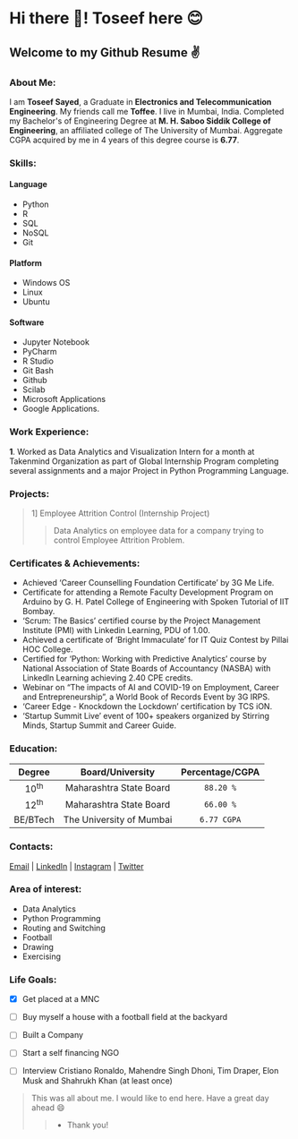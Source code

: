# Hi there 👋! Toseef here 😊

## Welcome to my Github Resume ✌

### About Me:
I am **Toseef Sayed**, a Graduate in **Electronics and Telecommunication Engineering**. My friends call me **Toffee**. I live in Mumbai, India.
Completed my Bachelor's of Engineering Degree at **M. H. Saboo Siddik College of Engineering**, an affiliated college of The University of Mumbai.
Aggregate CGPA acquired by me in 4 years of this degree course is **6.77**.

### Skills:
#### Language
- Python
- R
- SQL
- NoSQL
- Git

#### Platform
- Windows OS
- Linux
- Ubuntu
 
#### Software
- Jupyter Notebook
- PyCharm
- R Studio
- Git Bash
- Github
- Scilab
- Microsoft Applications
- Google Applications.

### Work Experience:
**1**.  Worked as Data Analytics and Visualization Intern for a month at Takenmind Organization as part of Global Internship
Program completing several assignments and a major Project in Python Programming Language.

### Projects:
> 1] Employee Attrition Control (Internship Project)
>> Data Analytics on employee data for a company trying to control Employee Attrition Problem.

### Certificates & Achievements:
- Achieved ‘Career Counselling Foundation Certificate’ by 3G Me Life.
- Certificate for attending a Remote Faculty Development Program on Arduino by G. H. Patel College of Engineering with Spoken Tutorial of IIT Bombay.
- ‘Scrum: The Basics’ certified course by the Project Management Institute (PMI) with Linkedin Learning, PDU of 1.00.
- Achieved a certificate of ‘Bright Immaculate’ for IT Quiz Contest by Pillai HOC College.
- Certified for ‘Python: Working with Predictive Analytics’ course by National Association of State Boards of Accountancy (NASBA) with
LinkedIn Learning achieving 2.40 CPE credits.
- Webinar on “The impacts of AI and COVID-19 on Employment, Career and Entrepreneurship”, a World Book of Records
Event by 3G IRPS.
- ‘Career Edge - Knockdown the Lockdown’ certification by TCS iON.
- ‘Startup Summit Live’ event of 100+ speakers organized by Stirring Minds, Startup Summit and Career Guide.

### Education:
|Degree|Board/University|Percentage/CGPA|
|:---:|:---:|:---:|
|10<sup>th</sup>|Maharashtra State Board|`88.20 %`|
|12<sup>th</sup>|Maharashtra State Board|`66.00 %`|
|BE/BTech|The University of Mumbai|`6.77 CGPA`|

### Contacts:
[Email](mailto:touseefsayed449@gmail.com) | [LinkedIn](https://www.linkedin.com/in/toseefsayed/) | [Instagram](https://www.instagram.com/toseef_sayed/) | [Twitter](https://www.twitter.com/SayedToseef/)

### Area of interest:
- Data Analytics
- Python Programming
- Routing and Switching
- Football
- Drawing
- Exercising

### Life Goals:
- [x] Get placed at a MNC
- [ ] Buy myself a house with a football field at the backyard
- [ ] Built a Company
- [ ] Start a self financing NGO
- [ ] Interview Cristiano Ronaldo, Mahendre Singh Dhoni, Tim Draper, Elon Musk and Shahrukh Khan (at least once)


> This was all about me. I would like to end here. Have a great day ahead 😄
>> - Thank you!
